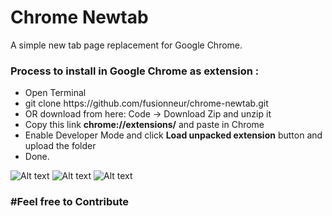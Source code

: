 # Chrome Newtab
A simple new tab page replacement for Google Chrome.


<h3>Process to install in Google Chrome as extension : </h3>
<ul>
<li> Open Terminal</li>
<li> git clone https://github.com/fusionneur/chrome-newtab.git </li>
<li> OR download from here: Code -> Download Zip and unzip it</li>
<li>Copy this link  <strong>chrome://extensions/</strong> and paste in Chrome</li>
<li>Enable Developer Mode and click <strong>Load unpacked extension</strong> button and upload the folder</li>
<li>Done.</li>
</ul>


![Alt text](https://i.imgur.com/PqPvBFW.png "ScreenShot 1")
![Alt text](https://i.imgur.com/qwviUeX.png "ScreenShot 2")
![Alt text](https://i.imgur.com/a3jOtdj.png "ScreenShot 3")

<h3>#Feel free to Contribute<h3>
